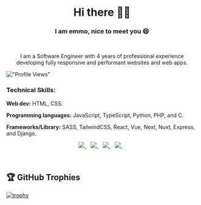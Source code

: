 <!--
**coded1guy/coded1guy** is a ✨ _special_ ✨ repository because its `README.md` (this file) appears on your GitHub profile.

Here are some ideas to get you started:

- 🔭 I’m currently working on ...
- 🌱 I’m currently learning ...
- 👯 I’m looking to collaborate on ...
- 🤔 I’m looking for help with ...
- 💬 Ask me about ...
- 📫 How to reach me: ...
- 😄 Pronouns: ...
- ⚡ Fun fact: ...
-->


<h1 align='center'>Hi there 👋🏾</h1>
<h3 align="center"> I am emmo, nice to meet you 😄</h3>
<br>
<p align='center'>
  I am a Software Engineer with 4 years of professional experience developing fully responsive and performant websites and web apps.
</p>

!["Profile Views"](https://komarev.com/ghpvc/?username=coded1guy&label=Profile%20views&color=0e75b6&style=flat "Profile Views")

<h3>Technical Skills:</h3>
<p><strong>Web dev:</strong> HTML, CSS.</p>
<p><strong>Programming languages:</strong> JavaScript, TypeScript, Python, PHP, and C.</p>
<p><strong>Frameworks/Library:</strong> SASS, TailwindCSS, React, Vue, Next, Nuxt, Express, and Django.</p>

<p align='center'>
  <p align='center'>
    <a href="https://wa.me/2348116604581?text=Hello emmo" target="_blank">
      <img src="https://img.shields.io/badge/WHATSAPP-%2325D366.svg?&style=for-the-badge&logo=whatsapp&logoColor=white" />
    </a>&nbsp;&nbsp;
    <a href="https://twitter.com/OlubiyiEmmanue9" target="_blank">
      <img src="https://img.shields.io/badge/twitter-%231DA1F2.svg?&style=for-the-badge&logo=twitter&logoColor=white" />
    </a>&nbsp;&nbsp;
    <a href="https://www.linkedin.com/in/emmanuel-olubiyi-2720a11b4/" target="_blank">
      <img src="https://img.shields.io/badge/linkedin-%230077B5.svg?&style=for-the-badge&logo=linkedin&logoColor=white" />
    </a>&nbsp;&nbsp;
    <a href="mailto:grggmmnl@gmail.com" target="_blank">
      <img src="https://img.shields.io/badge/email me-%23D14836.svg?&style=for-the-badge&logo=gmail&logoColor=white" />
    </a>&nbsp;&nbsp;
  </p>
</p>
<br>
    
## 🏆 GitHub Trophies
[![trophy](https://github-profile-trophy.vercel.app/?username=coded1guy&theme=onedark&margin-w=15&margin-h=15)](https://github-profile-trophy.vercel.app/?username=coded1guyh&theme=onedark&margin-w=15&margin-h=15)
